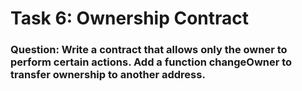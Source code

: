 # Task 6: Ownership Contract

### Question: Write a contract that allows only the owner to perform certain actions. Add a function changeOwner to transfer ownership to another address.